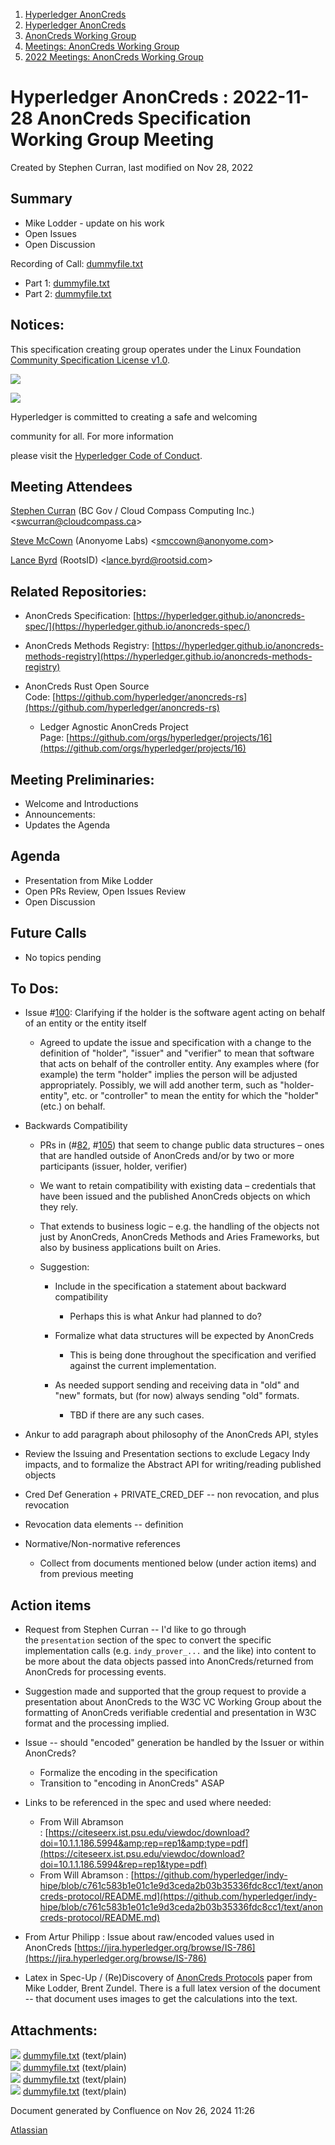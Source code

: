 1. [Hyperledger AnonCreds](index.html)
2. [Hyperledger AnonCreds](Hyperledger-AnonCreds_20283406.html)
3. [AnonCreds Working Group](AnonCreds-Working-Group_20291468.html)
4. [Meetings: AnonCreds Working Group](20291486.html)
5. [2022 Meetings: AnonCreds Working Group](20295016.html)

# Hyperledger AnonCreds : 2022-11-28 AnonCreds Specification Working Group Meeting

Created by Stephen Curran, last modified on Nov 28, 2022

## Summary

- Mike Lodder - update on his work
- Open Issues
- Open Discussion

Recording of Call: [dummyfile.txt](#)

- Part 1: [dummyfile.txt](#)
- Part 2: [dummyfile.txt](#)

## Notices:

This specification creating group operates under the Linux Foundation [Community Specification License v1.0](https://github.com/hyperledger/anoncreds-spec/blob/main/1._Community_Specification_License-v1.md).

![](https://wiki.hyperledger.org/download/attachments/29034696/Antitrustnotice.png?version=1&modificationDate=1581695654000&api=v2)

![](https://wiki.hyperledger.org/download/attachments/2392771/welcome.png?version=2&modificationDate=1572450107000&api=v2)

Hyperledger is committed to creating a safe and welcoming

community for all. For more information

please visit the [Hyperledger Code of Conduct](https://lf-hyperledger.atlassian.net/wiki/spaces/HYP/pages/19595281/Hyperledger+Code+of+Conduct).

## Meeting Attendees

[Stephen Curran](https://lf-hyperledger.atlassian.net/wiki/people/557058:d676f135-ecd6-465b-b7eb-f87976bf4569?ref=confluence) (BC Gov / Cloud Compass Computing Inc.) &lt;swcurran@cloudcompass.ca&gt;

[Steve McCown](https://lf-hyperledger.atlassian.net/wiki/people/712020:6a16994f-5370-4543-a732-609646e7e665?ref=confluence) (Anonyome Labs) &lt;smccown@anonyome.com&gt;

[Lance Byrd](https://lf-hyperledger.atlassian.net/wiki/people/6346b13f754fb6b373b9af19?ref=confluence) (RootsID) &lt;lance.byrd@rootsid.com&gt;

## Related Repositories:

- AnonCreds Specification: [https://hyperledger.github.io/anoncreds-spec/](https://hyperledger.github.io/anoncreds-spec/)
- AnonCreds Methods Registry: [https://hyperledger.github.io/anoncreds-methods-registry](https://hyperledger.github.io/anoncreds-methods-registry)
- AnonCreds Rust Open Source Code: [https://github.com/hyperledger/anoncreds-rs](https://github.com/hyperledger/anoncreds-rs)
  
  - Ledger Agnostic AnonCreds Project Page: [https://github.com/orgs/hyperledger/projects/16](https://github.com/orgs/hyperledger/projects/16)

## Meeting Preliminaries:

- Welcome and Introductions
- Announcements:
- Updates the Agenda

## Agenda

- Presentation from Mike Lodder
- Open PRs Review, Open Issues Review
- Open Discussion

## Future Calls

- No topics pending

## To Dos:

- Issue #[100](https://github.com/hyperledger/anoncreds-spec/issue/100): Clarifying if the holder is the software agent acting on behalf of an entity or the entity itself
  
  - Agreed to update the issue and specification with a change to the definition of "holder", "issuer" and "verifier" to mean that software that acts on behalf of the controller entity. Any examples where (for example) the term "holder" implies the person will be adjusted appropriately. Possibly, we will add another term, such as "holder-entity", etc. or "controller" to mean the entity for which the "holder" (etc.) on behalf.
- Backwards Compatibility
  
  - PRs in (#[82](https://github.com/hyperledger/anoncreds-spec/pull/82), #[105](https://github.com/hyperledger/anoncreds-spec/pull/105)) that seem to change public data structures – ones that are handled outside of AnonCreds and/or by two or more participants (issuer, holder, verifier)
  - We want to retain compatibility with existing data – credentials that have been issued and the published AnonCreds objects on which they rely.
  - That extends to business logic – e.g. the handling of the objects not just by AnonCreds, AnonCreds Methods and Aries Frameworks, but also by business applications built on Aries.
  - Suggestion:
    
    - Include in the specification a statement about backward compatibility
      
      - Perhaps this is what Ankur had planned to do?
    - Formalize what data structures will be expected by AnonCreds
      
      - This is being done throughout the specification and verified against the current implementation.
    - As needed support sending and receiving data in "old" and "new" formats, but (for now) always sending "old" formats.
      
      - TBD if there are any such cases.
- Ankur to add paragraph about philosophy of the AnonCreds API, styles
- Review the Issuing and Presentation sections to exclude Legacy Indy impacts, and to formalize the Abstract API for writing/reading published objects
- Cred Def Generation + PRIVATE\_CRED\_DEF -- non revocation, and plus revocation
- Revocation data elements -- definition
- Normative/Non-normative references
  
  - Collect from documents mentioned below (under action items) and from previous meeting

## Action items

- Request from Stephen Curran -- I'd like to go through the `presentation` section of the spec to convert the specific implementation calls (e.g. `indy_prover_...` and the like) into content to be more about the data objects passed into AnonCreds/returned from AnonCreds for processing events.
- Suggestion made and supported that the group request to provide a presentation about AnonCreds to the W3C VC Working Group about the formatting of AnonCreds verifiable credential and presentation in W3C format and the processing implied.
- Issue -- should "encoded" generation be handled by the Issuer or within AnonCreds?
  
  - Formalize the encoding in the specification
  - Transition to "encoding in AnonCreds" ASAP
- Links to be referenced in the spec and used where needed:
  
  - From Will Abramson : [https://citeseerx.ist.psu.edu/viewdoc/download?doi=10.1.1.186.5994&amp;rep=rep1&amp;type=pdf](https://citeseerx.ist.psu.edu/viewdoc/download?doi=10.1.1.186.5994&rep=rep1&type=pdf)
  - From Will Abramson : [https://github.com/hyperledger/indy-hipe/blob/c761c583b1e01c1e9d3ceda2b03b35336fdc8cc1/text/anoncreds-protocol/README.md](https://github.com/hyperledger/indy-hipe/blob/c761c583b1e01c1e9d3ceda2b03b35336fdc8cc1/text/anoncreds-protocol/README.md)
- From Artur Philipp : Issue about raw/encoded values used in AnonCreds [https://jira.hyperledger.org/browse/IS-786](https://jira.hyperledger.org/browse/IS-786)
- Latex in Spec-Up / (Re)Discovery of [AnonCreds Protocols](https://github.com/hyperledger/indy-hipe/tree/main/text/0109-anoncreds-protocol) paper from Mike Lodder, Brent Zundel. There is a full latex version of the document -- that document uses images to get the calculations into the text.

## Attachments:

![](images/icons/bullet_blue.gif) [dummyfile.txt](attachments/20291620/20295056.txt) (text/plain)  
![](images/icons/bullet_blue.gif) [dummyfile.txt](attachments/20291620/20295055.txt) (text/plain)  
![](images/icons/bullet_blue.gif) [dummyfile.txt](attachments/20291620/20295054.txt) (text/plain)  
![](images/icons/bullet_blue.gif) [dummyfile.txt](attachments/20291620/20295053.txt) (text/plain)

Document generated by Confluence on Nov 26, 2024 11:26

[Atlassian](http://www.atlassian.com/)
